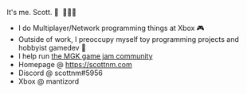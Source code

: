 It's me. Scott. 🐸 ‍ 👨🏾‍🦲

- I do Multiplayer/Network programming things at Xbox 🎮
- Outside of work, I preoccupy myself toy programming projects and hobbyist gamedev 👾
- I help run [the MGK game jam community](https://melanatedgamekitchen.itch.io/)
- Homepage @ https://scottnm.com
- Discord @ scottnm#5956
- Xbox @ mantizord

<!--
**scottnm/scottnm** is a ✨ _special_ ✨ repository because its `README.md` (this file) appears on your GitHub profile.

Here are some ideas to get you started:

- 🔭 I’m currently working on ...
- 🌱 I’m currently learning ...
- 👯 I’m looking to collaborate on ...
- 🤔 I’m looking for help with ...
- 💬 Ask me about ...
- 📫 How to reach me: ...
- 😄 Pronouns: ...
- ⚡ Fun fact: ...
-->
